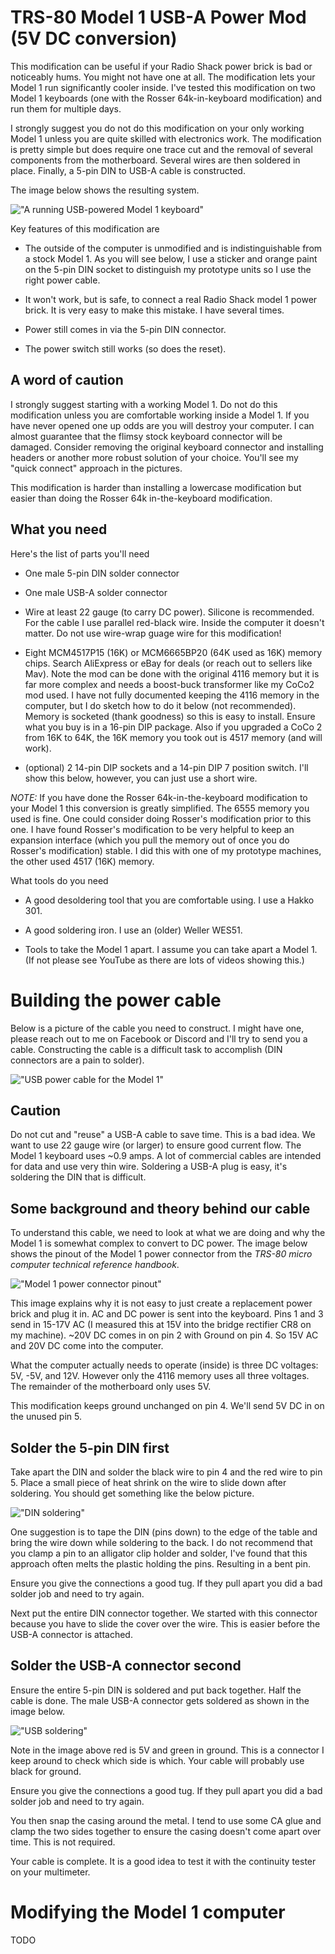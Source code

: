 # TRS-80 Model 1 USB-A Power Mod (5V DC conversion)

This modification can be useful if your Radio Shack power brick is bad or
noticeably hums. You might not have one at all.  The modification lets your
Model 1 run significantly cooler inside.  I've tested this modification on two
Model 1 keyboards (one with the Rosser 64k-in-keyboard modification) and run them for
multiple days.

I strongly suggest you do not do this modification on your only working Model 1
unless you are quite skilled with electronics work. The modification is pretty
simple but does require one trace cut and the removal of several components
from the motherboard.  Several wires are then soldered in place. Finally, a
5-pin DIN to USB-A cable is constructed.

The image below shows the resulting system.

!["A running USB-powered Model 1 keyboard"](../etc/images/m1usb_running.jpg?raw=true "A running USB-powered Model 1 keyboard")

Key features of this modification are

* The outside of the computer is unmodified and is indistinguishable from a
  stock Model 1. As you will see below, I use a sticker and orange paint on the
  5-pin DIN socket to distinguish my prototype units so I use the right power
  cable.

* It won't work, but is safe, to connect a real Radio Shack model 1 power brick.
  It is very easy to make this mistake. I have several times.

* Power still comes in via the 5-pin DIN connector.

* The power switch still works (so does the reset).

## A word of caution

I strongly suggest starting with a working Model 1. Do not do this modification
unless you are comfortable working inside a Model 1. If you have never opened
one up odds are you will destroy your computer. I can almost guarantee that the
flimsy stock keyboard connector will be damaged. Consider removing the original
keyboard connector and installing headers or another more robust solution of
your choice. You'll see my "quick connect" approach in the pictures.

This modification is harder than installing a lowercase modification but easier
than doing the Rosser 64k in-the-keyboard modification.

## What you need

Here's the list of parts you'll need

* One male 5-pin DIN solder connector

* One male USB-A solder connector

* Wire at least 22 gauge (to carry DC power). Silicone is recommended. For the
  cable I use parallel red-black wire. Inside the computer it doesn't matter.
  Do not use wire-wrap guage wire for this modification!

* Eight MCM4517P15 (16K) or MCM6665BP20 (64K used as 16K) memory chips. Search
  AliExpress or eBay for deals (or reach out to sellers like Mav). Note the mod
  can be done with the original 4116 memory but it is far more complex and needs
  a boost-buck transformer like my CoCo2 mod used. I have not fully documented
  keeping the 4116 memory in the computer, but I do sketch how to do it below
  (not recommended).  Memory is socketed (thank goodness) so this is easy to
  install. Ensure what you buy is in a 16-pin DIP package. Also if you upgraded a
  CoCo 2 from 16K to 64K, the 16K memory you took out is 4517 memory (and will
  work).

* (optional) 2 14-pin DIP sockets and a 14-pin DIP 7 position switch. I'll show
  this below, however, you can just use a short wire.

*NOTE:* If you have done the Rosser 64k-in-the-keyboard modification to your
Model 1 this conversion is greatly simplified. The 6555 memory you used is
fine. One could consider doing Rosser's modification prior to this one.  I have
found Rosser's modification to be very helpful to keep an expansion interface
(which you pull the memory out of once you do Rosser's modification) stable.  I
did this with one of my prototype machines, the other used 4517 (16K) memory.

What tools do you need

* A good desoldering tool that you are comfortable using. I use a Hakko 301.

* A good soldering iron. I use an (older) Weller WES51.

* Tools to take the Model 1 apart. I assume you can take apart a Model 1. (If
  not please see YouTube as there are lots of videos showing this.)

# Building the power cable

Below is a picture of the cable you need to construct.  I might have one,
please reach out to me on Facebook or Discord and I'll try to send you a cable.
Constructing the cable is a difficult task to accomplish (DIN connectors are a
pain to solder).

!["USB power cable for the Model 1"](../etc/images/m1usb_cable.jpg?raw=true "USB power cable for the Model 1")

## Caution

Do not cut and "reuse" a USB-A cable to save time. This is a bad idea. We want
to use 22 gauge wire (or larger) to ensure good current flow. The Model 1
keyboard uses ~0.9 amps. A lot of commercial cables are intended for data and
use very thin wire. Soldering a USB-A plug is easy, it's soldering the DIN that
is difficult.

## Some background and theory behind our cable

To understand this cable, we need to look at what we are doing and why the
Model 1 is somewhat complex to convert to DC power. The image below shows the
pinout of the Model 1 power connector from the *TRS-80 micro computer technical
reference handbook*.

!["Model 1 power connector pinout"](../etc/images/m1usb_power_pinout.jpg?raw=true "Model 1 power connector pinout")

This image explains why it is not easy to just create a replacement power brick
and plug it in. AC and DC power is sent into the keyboard. Pins 1 and 3 send in
15-17V AC (I measured this at 15V into the bridge rectifier CR8 on my machine).
~20V DC comes in on pin 2 with Ground on pin 4. So 15V AC and 20V DC come into
the computer.

What the computer actually needs to operate (inside) is three DC voltages: 5V,
-5V, and 12V.  However only the 4116 memory uses all three voltages. The
remainder of the motherboard only uses 5V.

This modification keeps ground unchanged on pin 4. We'll send 5V DC in on the
unused pin 5.

## Solder the 5-pin DIN first

Take apart the DIN and solder the black wire to pin 4 and the red wire to pin
5. Place a small piece of heat shrink on the wire to slide down after
soldering. You should get something like the below picture.

!["DIN soldering"](../etc/images/m1usb_din_soldering.jpg?raw=true "DIN soldering")

One suggestion is to tape the DIN (pins down) to the edge of the table and
bring the wire down while soldering to the back. I do not recommend that you
clamp a pin to an alligator clip holder and solder, I've found that this
approach often melts the plastic holding the pins. Resulting in a bent pin.

Ensure you give the connections a good tug. If they pull apart you did a bad
solder job and need to try again.

Next put the entire DIN connector together. We started with this connector
because you have to slide the cover over the wire. This is easier before the
USB-A connector is attached.

## Solder the USB-A connector second

Ensure the entire 5-pin DIN is soldered and put back together. Half the cable
is done. The male USB-A connector gets soldered as shown in the image below.

!["USB soldering"](../etc/images/m1usb_usb_soldering.jpg?raw=true "USB soldering")

Note in the image above red is 5V and green in ground. This is a connector I
keep around to check which side is which. Your cable will probably use black
for ground.

Ensure you give the connections a good tug. If they pull apart you did a bad
solder job and need to try again.

You then snap the casing around the metal. I tend to use some CA glue and clamp
the two sides together to ensure the casing doesn't come apart over time. This
is not required.

Your cable is complete. It is a good idea to test it with the continuity tester
on your multimeter.

# Modifying the Model 1 computer

TODO
